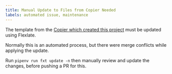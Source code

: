 ```yaml
---
title: Manual Update to Files from Copier Needed
labels: automated issue, maintenance
---
```

The template from the [Copier which created this project][1] must be updated using Flexlate.

Normally this is an automated process, but there were merge conflicts while applying the update.

Run `pipenv run fxt update -n` then manually review and update the changes, before pushing a PR
for this.

[1]: https://github.com/nickderobertis/copier-pypi-sphinx-flexlate

